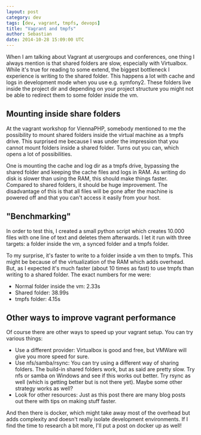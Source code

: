 ```yaml
---
layout: post
category: dev
tags: [dev, vagrant, tmpfs, devops]
title: "Vagrant and tmpfs"
author: Sebastian
date: 2014-10-28 15:09:00 UTC
---
```

When I am talking about Vagrant at usergroups and conferences, one thing I always mention is that shared folders are slow, especially with Virtualbox. While it's true for reading to some extend, the biggest bottleneck I experience is writing to the shared folder. This happens a lot with cache and logs in development mode when you use e.g. symfony2. These folders live inside the project dir and depending on your project structure you might not be able to redirect them to some folder inside the vm.

## Mounting inside share folders

At the vagrant workshop for ViennaPHP, somebody mentioned to me the possibility to mount shared folders inside the virtual machine as a tmpfs drive. This surprised me because I was under the impression that you cannot mount folders inside a shared folder. Turns out you can, which opens a lot of possibilities.

One is mounting the cache and log dir as a tmpfs drive, bypassing the shared folder and keeping the cache files and logs in RAM. As writing do disk is slower than using the RAM, this should make things faster. Compared to shared folders, it should be huge improvement.
The disadvantage of this is that all files will be gone after the machine is powered off and that you can't access it easily from your host.

## "Benchmarking"

In order to test this, I created a small python script which creates 10.000 files with one line of text and deletes them afterwards. I let it run with three targets: a folder inside the vm, a synced folder and a tmpfs folder.

To my surprise, it's faster to write to a folder inside a vm then to tmpfs. This might be because of the virtualization of the RAM which adds overhead. But, as I expected it's much faster (about 10 times as fast) to use tmpfs than writing to a shared folder. The exact numbers for me were:

* Normal folder inside the vm: 2.33s
* Shared folder: 38.99s
* tmpfs folder: 4.15s

## Other ways to improve vagrant performance

Of course there are other ways to speed up your vagrant setup. You can try various things:

* Use a different provider: Virtualbox is good and free, but VMWare will give you more speed for sure.
* Use nfs/samba/rsync: You can try using a different way of sharing folders. The build-in shared folders work, but as said are pretty slow. Try nfs or samba on Windows and see if this works out better. Try rsync as well (which is getting better but is not there yet). Maybe some other strategy works as well?
* Look for other resources: Just as this post there are many blog posts out there with tips on making stuff faster.

And then there is docker, which might take away most of the overhead but adds complexity and doesn't really isolate development environments. If I find the time to research a bit more, I'll put a post on docker up as well!
